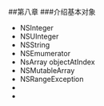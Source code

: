 ##第八章
###介绍基本对象

* NSInteger
* NSUInteger
* NSString
* NSEmumerator
* NsArray
	objectAtIndex
* NSMutableArray
* NSRangeException
* 
* 
